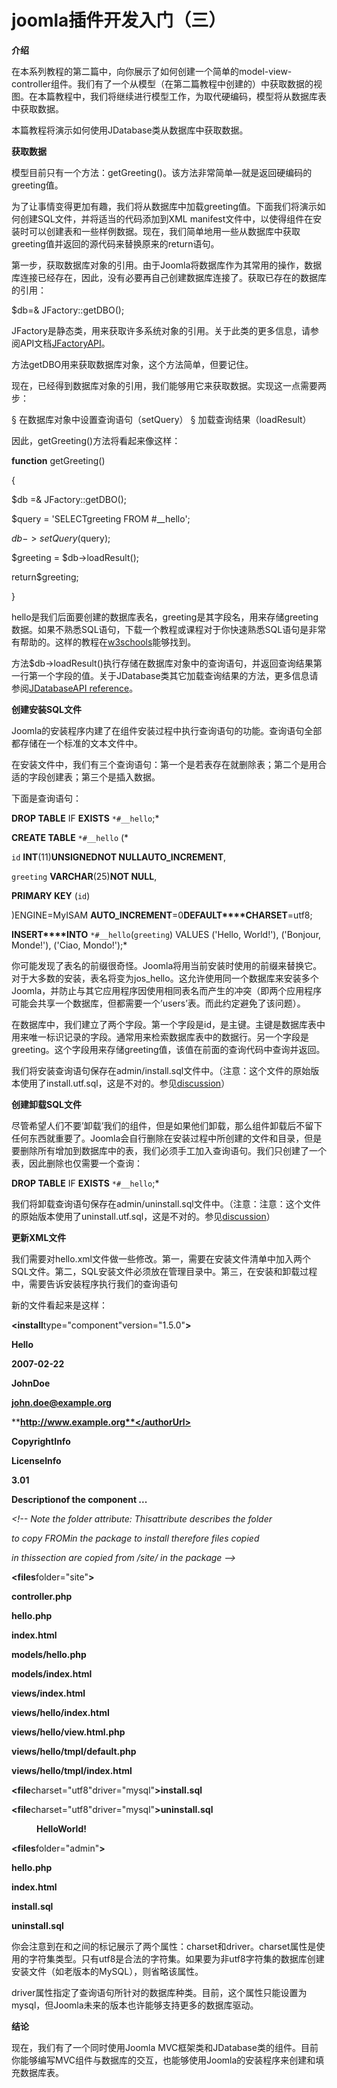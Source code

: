 # joomla插件开发入门（三）

**介绍**

在本系列教程的第二篇中，向你展示了如何创建一个简单的model-view-controller组件。我们有了一个从模型（在第二篇教程中创建的）中获取数据的视图。在本篇教程中，我们将继续进行模型工作，为取代硬编码，模型将从数据库表中获取数据。

本篇教程将演示如何使用JDatabase类从数据库中获取数据。

**获取数据**

模型目前只有一个方法：getGreeting()。该方法非常简单—就是返回硬编码的greeting值。

为了让事情变得更加有趣，我们将从数据库中加载greeting值。下面我们将演示如何创建SQL文件，并将适当的代码添加到XML manifest文件中，以使得组件在安装时可以创建表和一些样例数据。现在，我们简单地用一些从数据库中获取greeting值并返回的源代码来替换原来的return语句。

第一步，获取数据库对象的引用。由于Joomla将数据库作为其常用的操作，数据库连接已经存在，因此，没有必要再自己创建数据库连接了。获取已存在的数据库的引用：

$db=& JFactory::getDBO();

JFactory是静态类，用来获取许多系统对象的引用。关于此类的更多信息，请参阅API文档[JFactoryAPI](http://docs.joomla.org/JFactory)。

方法getDBO用来获取数据库对象，这个方法简单，但要记住。

现在，已经得到数据库对象的引用，我们能够用它来获取数据。实现这一点需要两步：

<!--[if !supportLists]-->§ <!--[endif]-->在数据库对象中设置查询语句（setQuery）

<!--[if !supportLists]-->§ <!--[endif]-->加载查询结果（loadResult）

因此，getGreeting()方法将看起来像这样：

**function** getGreeting()

{

$db =& JFactory::getDBO();



$query = 'SELECTgreeting FROM #__hello';

$db->setQuery($query);

$greeting = $db->loadResult();

return$greeting;

}

hello是我们后面要创建的数据库表名，greeting是其字段名，用来存储greeting数据。如果不熟悉SQL语句，下载一个教程或课程对于你快速熟悉SQL语句是非常有帮助的。这样的教程在[w3schools](http://www.w3schools.com/sql/default.asp)能够找到。

方法$db->loadResult()执行存储在数据库对象中的查询语句，并返回查询结果第一行第一个字段的值。关于JDatabase类其它加载查询结果的方法，更多信息请参阅[JDatabaseAPI reference](http://api.joomla.org/Joomla-Framework/Database/JDatabase.html)。

**创建安装****SQL****文件**

Joomla的安装程序内建了在组件安装过程中执行查询语句的功能。查询语句全部都存储在一个标准的文本文件中。

在安装文件中，我们有三个查询语句：第一个是若表存在就删除表；第二个是用合适的字段创建表；第三个是插入数据。

下面是查询语句：

**DROP TABLE** IF **EXISTS** `*#__hello`;*



**CREATE TABLE** `*#__hello` (*

`id` **INT**(11)**UNSIGNED****NOT NULL****AUTO_INCREMENT**,

`greeting` **VARCHAR**(25)**NOT NULL**,

**PRIMARY KEY** (`id`)

)ENGINE=MyISAM **AUTO_INCREMENT**=0**DEFAULT****CHARSET**=utf8;



**INSERT****INTO** `*#__hello`(`greeting`) VALUES ('Hello, World!'), ('Bonjour, Monde!'), ('Ciao, Mondo!');*

你可能发现了表名的前缀很奇怪。Joomla将用当前安装时使用的前缀来替换它。对于大多数的安装，表名将变为jos_hello。这允许使用同一个数据库来安装多个Joomla，并防止与其它应用程序因使用相同表名而产生的冲突（即两个应用程序可能会共享一个数据库，但都需要一个’users’表。而此约定避免了该问题）。

在数据库中，我们建立了两个字段。第一个字段是id，是主键。主键是数据库表中用来唯一标识记录的字段。通常用来检索数据库表中的数据行。另一个字段是greeting。这个字段用来存储greeting值，该值在前面的查询代码中查询并返回。

我们将安装查询语句保存在admin/install.sql文件中。（注意：这个文件的原始版本使用了install.utf.sql，这是不对的。参见[discussion](http://docs.joomla.org/Talk:Developing_a_Model-View-Controller_Component_-_Part_3_-_Using_the_Database)）

**创建卸载****SQL****文件**

尽管希望人们不要’卸载’我们的组件，但是如果他们卸载，那么组件卸载后不留下任何东西就重要了。Joomla会自行删除在安装过程中所创建的文件和目录，但是要删除所有增加到数据库中的表，我们必须手工加入查询语句。我们只创建了一个表，因此删除也仅需要一个查询：

**DROP TABLE** IF **EXISTS** `*#__hello`;*

我们将卸载查询语句保存在admin/uninstall.sql文件中。（注意：注意：这个文件的原始版本使用了uninstall.utf.sql，这是不对的。参见[discussion](http://docs.joomla.org/Talk:Developing_a_Model-View-Controller_Component_-_Part_3_-_Using_the_Database)）

**更新****XML****文件**

我们需要对hello.xml文件做一些修改。第一，需要在安装文件清单中加入两个SQL文件。第二，SQL安装文件必须放在管理目录中。第三，在安装和卸载过程中，需要告诉安装程序执行我们的查询语句

新的文件看起来是这样：

**<?xml**version="1.0"encoding="utf-8"**?>**

**<install**type="component"version="1.5.0"**>**

**<name>**Hello**</name>**

*<!-- The following elements are optionaland free of formatting constraints -->*

**<creationDate>**2007-02-22**</creationDate>**

**<author>**JohnDoe**</author>**

**<authorEmail>**john.doe@example.org**</authorEmail>**

**<authorUrl>**http://www.example.org**</authorUrl>**

**<copyright>**CopyrightInfo**</copyright>**

**<license>**LicenseInfo**</license>**

*<!-- The version string is recorded in the components table -->*

**<version>**3.01**</version>**

*<!-- The description is optional anddefaults to the name -->*

**<description>**Descriptionof the component ...**</description>**



*<!-- Site Main File Copy Section -->*

*<!-- Note the folder attribute: Thisattribute describes the folder*

*to copy FROMin the package to install therefore files copied*

*in thissection are copied from /site/ in the package -->*

**<files**folder="site"**>**

**<filename>**controller.php**</filename>**

**<filename>**hello.php**</filename>**

**<filename>**index.html**</filename>**

**<filename>**models/hello.php**</filename>**

**<filename>**models/index.html**</filename>**

**<filename>**views/index.html**</filename>**

**<filename>**views/hello/index.html**</filename>**

**<filename>**views/hello/view.html.php**</filename>**

**<filename>**views/hello/tmpl/default.php**</filename>**

**<filename>**views/hello/tmpl/index.html**</filename>**

**</files>**



**<install>**

**<sql>**

**<file**charset="utf8"driver="mysql"**>**install.sql**</file>**

**</sql>**

**</install>**

**<uninstall>**

**<sql>**

**<file**charset="utf8"driver="mysql"**>**uninstall.sql**</file>**

**</sql>**

**</uninstall>**



**<administration>**

*<!-- Administration Menu Section -->*

**<menu>**HelloWorld!**</menu>**



*<!-- Administration Main File Copy Section-->*

**<files**folder="admin"**>**

**<filename>**hello.php**</filename>**

**<filename>**index.html**</filename>**

**<filename>**install.sql**</filename>**

**<filename>**uninstall.sql**</filename>**

**</files>**



**</administration>**

**</install>**

你会注意到在<install>和<uninstall>之间的<file>标记展示了两个属性：charset和driver。charset属性是使用的字符集类型。只有utf8是合法的字符集。如果要为非utf8字符集的数据库创建安装文件（如老版本的MySQL），则省略该属性。

driver属性指定了查询语句所针对的数据库种类。目前，这个属性只能设置为mysql，但Joomla未来的版本也许能够支持更多的数据库驱动。

**结论**

现在，我们有了一个同时使用Joomla MVC框架类和JDatabase类的组件。目前你能够编写MVC组件与数据库的交互，也能够使用Joomla的安装程序来创建和填充数据库表。